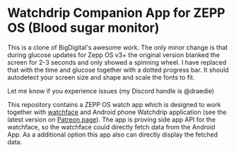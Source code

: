 # Watchdrip Companion App for ZEPP OS (Blood sugar monitor) 

This is a clone of BigDigital's awesome work. The only minor change is that during glucose updates for Zepp OS v3+ the original version blanked the screen for 2-3 seconds and only showed a spinning wheel. 
I have replaced that with the time and glucose together with a dotted progress bar.
It should autodetect your screen size and shape and scale the fonts to fit. 

Let me know if you experience issues (my Discord handle is @draedie)

This repository contains a ZEPP OS watch app which is designed to work together with <a href="https://github.com/bigdigital/zeppos_watchdrip_timer_wf">watchface</a>
and Android phone Watchdrip application (see the latest version on <a href="https://www.patreon.com/xdrip_miband">Patreon page</a>). 
The app is proving side app API for the watchface, so the watchface could directly fetch data from the Android App.
As a additional option this app also can directly display the fetched data.  

